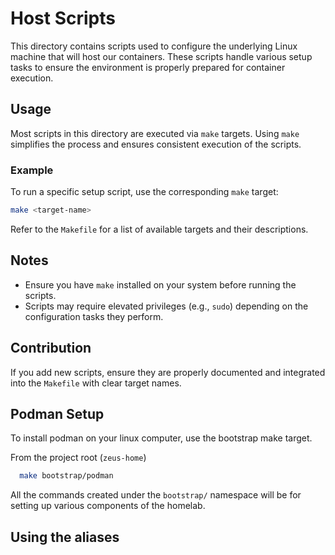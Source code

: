 # Host Scripts

This directory contains scripts used to configure the underlying Linux machine that will host our containers. These scripts handle various setup tasks to ensure the environment is properly prepared for container execution.

## Usage

Most scripts in this directory are executed via `make` targets. Using `make` simplifies the process and ensures consistent execution of the scripts.

### Example

To run a specific setup script, use the corresponding `make` target:

```bash
make <target-name>
```

Refer to the `Makefile` for a list of available targets and their descriptions.

## Notes

- Ensure you have `make` installed on your system before running the scripts.
- Scripts may require elevated privileges (e.g., `sudo`) depending on the configuration tasks they perform.

## Contribution

If you add new scripts, ensure they are properly documented and integrated into the `Makefile` with clear target names.


## Podman Setup

To install podman on your linux computer, use the bootstrap make target.

From the project root (`zeus-home`)

```bash
  make bootstrap/podman
```

All the commands created under the `bootstrap/` namespace will be for setting up various components of the homelab.


## Using the aliases